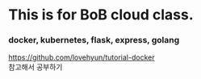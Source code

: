 # This is for BoB cloud class.
### docker, kubernetes, flask, express, golang
https://github.com/lovehyun/tutorial-docker </br>
참고해서 공부하기
